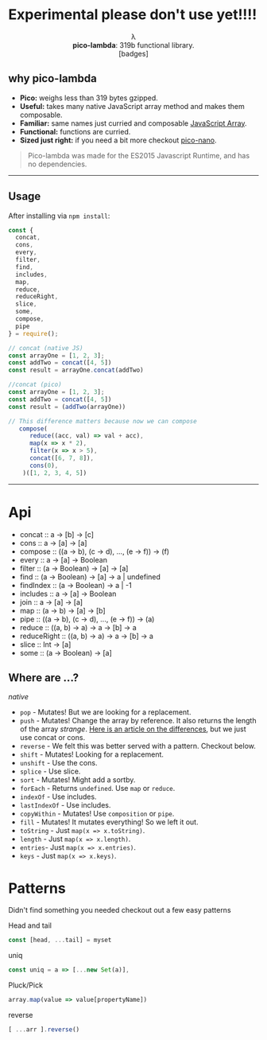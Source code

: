 # Experimental please don't use yet!!!!

<p align="center">
    λ
  <br>
  <b>pico-lambda</b>: 319b functional library.
  <br>
  [badges]
</p>

## why pico-lambda
- **Pico:** weighs less than 319 bytes gzipped.
- **Useful:** takes many native JavaScript array method and makes them composable.
- **Familiar:** same names just curried and composable [JavaScript Array](https://developer.mozilla.org/en-US/docs/Web/JavaScript/Reference/Global_Objects/Array).
- **Functional:** functions are curried.
- **Sized just right:** if you need a bit more checkout [pico-nano](https://github.com/trainyard/pico-nano).

> Pico-lambda was made for the ES2015 Javascript Runtime, and has no dependencies.

* * *

## Usage

After installing via `npm install`:

```js
const {
  concat,
  cons,
  every,
  filter,
  find,
  includes,
  map,
  reduce,
  reduceRight,
  slice,
  some,
  compose,
  pipe
} = require();

// concat (native JS)
const arrayOne = [1, 2, 3];
const addTwo = concat([4, 5])
const result = arrayOne.concat(addTwo)

//concat (pico)
const arrayOne = [1, 2, 3];
const addTwo = concat([4, 5])
const result = (addTwo(arrayOne))

// This difference matters because now we can compose
   compose(
      reduce((acc, val) => val + acc),
      map(x => x * 2),
      filter(x => x > 5),
      concat([6, 7, 8]),
      cons(0),
    )([1, 2, 3, 4, 5])
```

* * *

# Api
- concat :: a -> [b] -> [c]
- cons :: a -> [a] -> [a]
- compose :: ((a -> b), (c -> d), ..., (e -> f)) -> (f)
- every  :: a -> [a] -> Boolean
- filter :: (a -> Boolean) -> [a] -> [a]
- find :: (a -> Boolean) -> [a] -> a | undefined
- findIndex :: (a -> Boolean) -> a | -1
- includes :: a -> [a] -> Boolean
- join :: a -> [a] -> [a]
- map :: (a -> b) -> [a] -> [b]
- pipe :: ((a -> b), (c -> d), ..., (e -> f)) -> (a)
- reduce :: ((a, b) -> a) -> a -> [b] -> a
- reduceRight :: ((a, b) -> a) -> a -> [b] -> a
- slice :: Int -> [a]
- some :: (a -> Boolean) -> [a]

## Where are ...?
*native*
- `pop` - Mutates! But we are looking for a replacement.
- `push` - Mutates! Change the array by reference. It also returns the length of the array *strange*. [Here is an article on the differences](http://gunnariauvinen.com/difference-between-concat-and-push-in-javascript/), but we just use concat or cons.
- `reverse` - We felt this was better served with a pattern. Checkout below. 
- `shift` - Mutates! Looking for a replacement.
- `unshift` - Use the cons.
- `splice` - Use slice.
- `sort` - Mutates! Might add a sortby.
- `forEach` - Returns `undefined`. Use `map` or `reduce`.
- `indexOf` - Use includes.
- `lastIndexOf` - Use includes.
- `copyWithin` - Mutates! Use `composition` or `pipe`.
- `fill` - Mutates! It mutates everything! So we left it out.
- `toString` - Just `map(x => x.toString)`.
- `length` - Just `map(x => x.length)`.
- `entries`- Just `map(x => x.entries)`.
- `keys` - Just `map(x => x.keys)`.

# Patterns
Didn't find something you needed checkout out a few easy patterns

Head and tail
```js
const [head, ...tail] = myset
```

uniq
```js
const uniq = a => [...new Set(a)],
```

Pluck/Pick
```js
array.map(value => value[propertyName])
```

reverse 
```js
[ ...arr ].reverse()
```